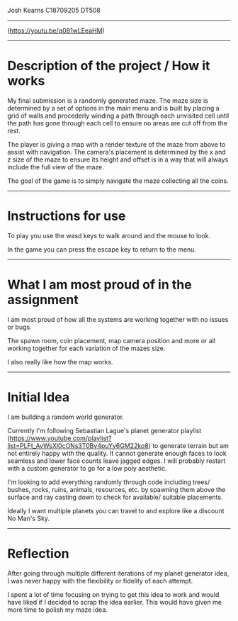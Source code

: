 Josh Kearns
C18709205
DT508

----------------------------------------------------------

(https://youtu.be/q081wLEeaHM)

----------------------------------------------------------

# Description of the project / How it works
My final submission is a randomly generated maze.
The maze size is determined by a set of options in the main menu and is built by placing a grid of walls and procederly winding a path through each unvisited cell until the path has gone through each cell to ensure no areas are cut off from the rest.

The player is giving a map with a render texture of the maze from above to assist with navigation. The camera's placement is determined by the x and z size of the maze to ensure its height and offset is in a way that will always include the full view of the maze.

The goal of the game is to simply navigate the maze collecting all the coins.

----------------------------------------------------------

# Instructions for use
To play you use the wasd keys to walk around and the mouse to look.

In the game you can press the escape key to return to the menu.

----------------------------------------------------------

# What I am most proud of in the assignment

I am most proud of how all the systems are working together with no issues or bugs. 

The spawn room, coin placement, map camera position and more or all working together for each variation of the mazes size.

I also really like how the map works.

----------------------------------------------------------

# Initial Idea

I am building a random world generator.

Currently I'm following Sebastian Lague's planet generator playlist (https://www.youtube.com/playlist?list=PLFt_AvWsXl0cONs3T0By4puYy6GM22ko8) to generate terrain but am not entirely happy with the quality. It cannot generate enough faces to look seamless and lower face counts leave jagged edges. I will probably restart with a custom generator to go for a low poly aesthetic.

I'm looking to add everything randomly through code including trees/ bushes, rocks, ruins, animals, resources, etc. by spawning them above the surface and ray casting down to check for available/ suitable placements.

Ideally I want multiple planets you can travel to and explore like a discount No Man's Sky.

----------------------------------------------------------

# Reflection
After going through multiple different iterations of my planet generator idea, I was never happy with the flexibility or fidelity of each attempt.

I spent a lot of time focusing on trying to get this idea to work and would have liked if I decided to scrap the idea earlier. This would have given me more time to polish my maze idea.
